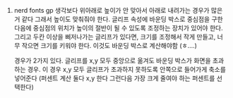 
1. nerd fonts gp
   생각보다 위아래로 높이가 안 맞아서 아래로 내려가는 경우가 많은거 같다 그래서 높이도 맞춰줘야 한다. 글리프 속성에 바운딩 박스로 중심점을 구한 다음에 중심점의 위치가 높이의 절반이 될 수 있도록 조정하는 장치가 있어야 한다. 그리고 두칸 이상을 삐저나가는 글리프가 있다면, 크기를 조정해서 작게 만들고, 너무 작으면 크기를 키워야 한다. 이것도 바운딩 박스로 계산해야함 (ㅎ....)

   경우가 2가지 있다. 글리프를 x,y 모두 중앙으로 옮겨도 바운딩 박스가 화면을 초과하는 경우. 이 경우 x,y 모두 글리프가 초과하지 못하도록 안쪽으로 들어가게 축소를 넣어준다 (퍼센트 계산 둘다 x,y 한다 그런다음 가장 크게 줄여야 하는 퍼센트를 선택한다)


